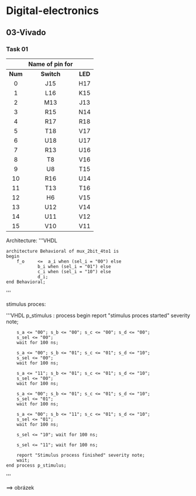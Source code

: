 # Digital-electronics

## 03-Vivado

### Task 01


| | **Name of pin for** | |
| :-: | :-: | :-: |
| **Num** | **Switch** |  **LED**  |
| 0 | J15 | H17 |
| 1 | L16 | K15 |
| 2 | M13 | J13 |
| 3 | R15 | N14 |
| 4 | R17 | R18 |
| 5 | T18 | V17 |
| 6 | U18 | U17 |
| 7 | R13 | U16 |
| 8 | T8 | V16 |
| 9 | U8 | T15 |
| 10 | R16 | U14 |
| 11 | T13 | T16 |
| 12 | H6 | V15 |
| 13 | U12 | V14 |
| 14 | U11 | V12 |
| 15 | V10 | V11 |



Architecture:
'''VHDL

    architecture Behavioral of mux_2bit_4to1 is
    begin
        f_o     <=  a_i when (sel_i = "00") else
                b_i when (sel_i = "01") else
                c_i when (sel_i = "10") else
                d_i;
    end Behavioral;

'''


stimulus proces:

'''VHDL
    p_stimulus : process
    begin
        report "stimulus proces started" severity note;
        
        s_a <= "00"; s_b <= "00"; s_c <= "00"; s_d <= "00";
        s_sel <= "00"; 
        wait for 100 ns;
        
        s_a <= "00"; s_b <= "01"; s_c <= "01"; s_d <= "10";
        s_sel <= "00"; 
        wait for 100 ns;
        
        s_a <= "11"; s_b <= "01"; s_c <= "01"; s_d <= "10";
        s_sel <= "00"; 
        wait for 100 ns;
        
        s_a <= "00"; s_b <= "01"; s_c <= "01"; s_d <= "10";
        s_sel <= "01"; 
        wait for 100 ns;
        
        s_a <= "00"; s_b <= "11"; s_c <= "01"; s_d <= "10";
        s_sel <= "01"; 
        wait for 100 ns;
        
        s_sel <= "10"; wait for 100 ns;
        
        s_sel <= "11"; wait for 100 ns;
        
        report "Stimulus process finished" severity note;
        wait;
    end process p_stimulus;
'''

==> obrázek
